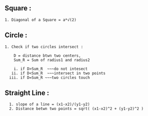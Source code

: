 ## Square :
    1. Diagonal of a Square = a*√(2)
    
## Circle :
    1. Check if two circles intersect :
    
        D = distance btwn two centers,
        Sum_R = Sum of radius1 and radius2 
        
        i. if D>Sum_R  ~~~do not intesect
       ii. if D<Sum_R  ~~~intersect in two points
      iii. if D=Sum_R ~~~two circles touch

## Straight Line :
      1. slope of a line = (x1-x2)/(y1-y2) 
      2. Distance betwn two points = sqrt( (x1-x2)^2 + (y1-y2)^2 )
